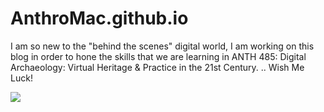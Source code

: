 # AnthroMac.github.io
<html>
<head>
	<title>Digital Archaeology Endeavors</title>
	<meta charset="utf-8"/>
	<link rel="stylesheet" type="text/css" href="main.css">
</head>
<p> I am so new to the "behind the scenes" digital world, I am working on this blog in order to hone the skills that we are learning in ANTH 485: Digital Archaeology: Virtual Heritage & Practice in the 21st Century. .. Wish Me Luck! </p>

<img src="https://pixabay.com/en/bone-animal-decay-skeleton-nature-949077/"/> 


